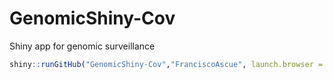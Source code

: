 # GenomicShiny-Cov
Shiny app for genomic surveillance 

```r
shiny::runGitHub("GenomicShiny-Cov","FranciscoAscue", launch.browser = TRUE)
```
